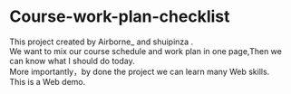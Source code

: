 # Course-work-plan-checklist  
This project created by Airborne_ and shuipinza .  
We want to mix our course schedule and work plan in one page,Then we can know what I should do today.   
More importantly，by done the project we can learn many Web skills.  
This is a Web demo.  
